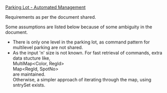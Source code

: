 
<u>Parking Lot - Automated Management</u>

Requirements as per the document shared.

Some assumptions are listed below because of some ambiguity in the document.
- There is only one level in the parking lot, as command pattern for multilevel parking are not shared.
- As the input 'n' size is not  known. For fast retrieval of commands, extra data stucture like, <br>
    MultiMap<Color, RegId> <br>
    Map<RegId, SpotNo> <br>
  are maintained.<br>
  Otherwise, a simpler approach of iterating through the map, using sntrySet exists.
